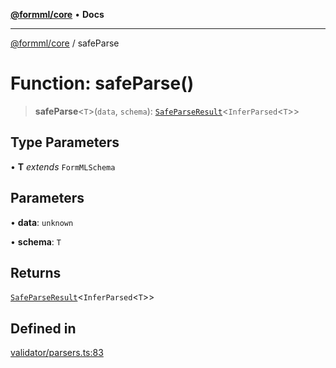 [**@formml/core**](../README.md) • **Docs**

---

[@formml/core](../globals.md) / safeParse

# Function: safeParse()

> **safeParse**\<`T`\>(`data`, `schema`): [`SafeParseResult`](../type-aliases/SafeParseResult.md)\<`InferParsed`\<`T`\>\>

## Type Parameters

• **T** _extends_ `FormMLSchema`

## Parameters

• **data**: `unknown`

• **schema**: `T`

## Returns

[`SafeParseResult`](../type-aliases/SafeParseResult.md)\<`InferParsed`\<`T`\>\>

## Defined in

[validator/parsers.ts:83](https://github.com/formml/formml/blob/fed46848d8032d8aeab7f7fad75fbc02dc65656a/packages/core/src/validator/parsers.ts#L83)
